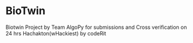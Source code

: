 # BioTwin
Biotwin Project by Team AlgoPy for submissions and Cross verification on 24 hrs Hachakton(wHackiest) by codeRit 

